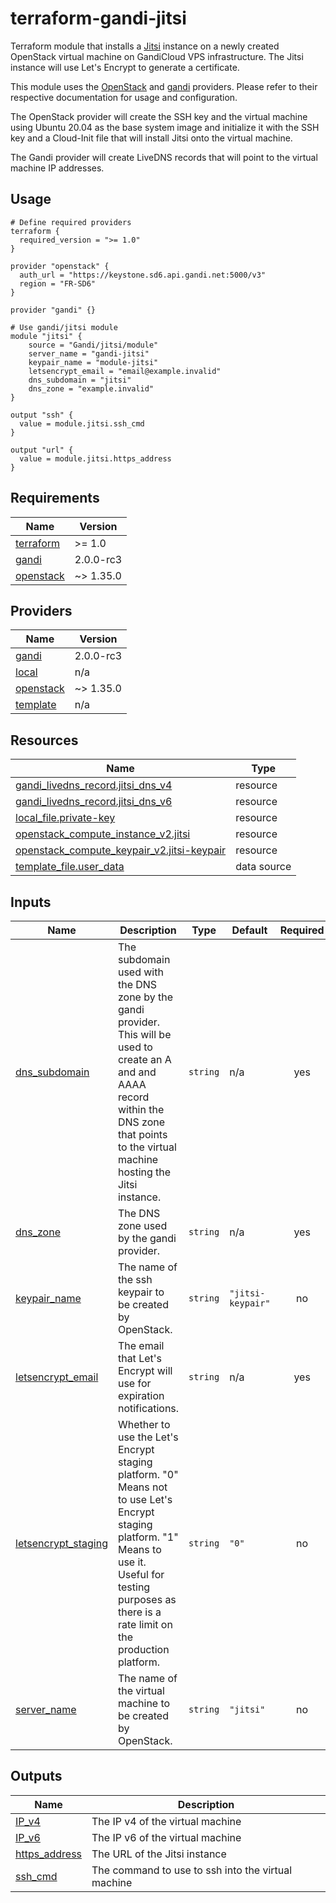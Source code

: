 # terraform-gandi-jitsi

Terraform module that installs a [Jitsi](https://meet.jit.si/) instance on a newly created
OpenStack virtual machine on GandiCloud VPS infrastructure.
The Jitsi instance will use Let's Encrypt to generate a certificate.

This module uses the [OpenStack](https://registry.terraform.io/providers/terraform-provider-openstack/openstack/latest/docs) and [gandi](https://registry.terraform.io/providers/psychopenguin/gandi/latest/docs) providers. Please refer to their respective documentation for usage and configuration.

The OpenStack provider will create the SSH key and the virtual machine using Ubuntu 20.04 as the base system image and initialize it with the SSH key and a Cloud-Init file that will install Jitsi onto the virtual machine.

The Gandi provider will create LiveDNS records that will point to the virtual machine IP addresses.

## Usage
```hcl
# Define required providers
terraform {
  required_version = ">= 1.0"
}

provider "openstack" {
  auth_url = "https://keystone.sd6.api.gandi.net:5000/v3"
  region = "FR-SD6"
}

provider "gandi" {}

# Use gandi/jitsi module
module "jitsi" {
    source = "Gandi/jitsi/module"
    server_name = "gandi-jitsi"
    keypair_name = "module-jitsi"
    letsencrypt_email = "email@example.invalid"
    dns_subdomain = "jitsi"
    dns_zone = "example.invalid"
}

output "ssh" {
  value = module.jitsi.ssh_cmd
}

output "url" {
  value = module.jitsi.https_address
}
```

## Requirements

| Name | Version |
|------|---------|
| <a name="requirement_terraform"></a> [terraform](#requirement\_terraform) | >= 1.0 |
| <a name="requirement_gandi"></a> [gandi](#requirement\_gandi) | 2.0.0-rc3 |
| <a name="requirement_openstack"></a> [openstack](#requirement\_openstack) | ~> 1.35.0 |

## Providers

| Name | Version |
|------|---------|
| <a name="provider_gandi"></a> [gandi](#provider\_gandi) | 2.0.0-rc3 |
| <a name="provider_local"></a> [local](#provider\_local) | n/a |
| <a name="provider_openstack"></a> [openstack](#provider\_openstack) | ~> 1.35.0 |
| <a name="provider_template"></a> [template](#provider\_template) | n/a |

## Resources

| Name | Type |
|------|------|
| [gandi_livedns_record.jitsi_dns_v4](https://registry.terraform.io/providers/psychopenguin/gandi/2.0.0-rc3/docs/resources/livedns_record) | resource |
| [gandi_livedns_record.jitsi_dns_v6](https://registry.terraform.io/providers/psychopenguin/gandi/2.0.0-rc3/docs/resources/livedns_record) | resource |
| [local_file.private-key](https://registry.terraform.io/providers/hashicorp/local/latest/docs/resources/file) | resource |
| [openstack_compute_instance_v2.jitsi](https://registry.terraform.io/providers/terraform-provider-openstack/openstack/latest/docs/resources/compute_instance_v2) | resource |
| [openstack_compute_keypair_v2.jitsi-keypair](https://registry.terraform.io/providers/terraform-provider-openstack/openstack/latest/docs/resources/compute_keypair_v2) | resource |
| [template_file.user_data](https://registry.terraform.io/providers/hashicorp/template/latest/docs/data-sources/file) | data source |

## Inputs

| Name | Description | Type | Default | Required |
|------|-------------|------|---------|:--------:|
| <a name="input_dns_subdomain"></a> [dns\_subdomain](#input\_dns\_subdomain) | The subdomain used with the DNS zone by the gandi provider. This will be used to create an A and and AAAA record within the DNS zone that points to the virtual machine hosting the Jitsi instance. | `string` | n/a | yes |
| <a name="input_dns_zone"></a> [dns\_zone](#input\_dns\_zone) | The DNS zone used by the gandi provider. | `string` | n/a | yes |
| <a name="input_keypair_name"></a> [keypair\_name](#input\_keypair\_name) | The name of the ssh keypair to be created by OpenStack. | `string` | `"jitsi-keypair"` | no |
| <a name="input_letsencrypt_email"></a> [letsencrypt\_email](#input\_letsencrypt\_email) | The email that Let's Encrypt will use for expiration notifications. | `string` | n/a | yes |
| <a name="input_letsencrypt_staging"></a> [letsencrypt\_staging](#input\_letsencrypt\_staging) | Whether to use the Let's Encrypt staging platform. "0" Means not to use Let's Encrypt staging platform. "1" Means to use it. Useful for testing purposes as there is a rate limit on the production platform. | `string` | `"0"` | no |
| <a name="input_server_name"></a> [server\_name](#input\_server\_name) | The name of the virtual machine to be created by OpenStack. | `string` | `"jitsi"` | no |

## Outputs

| Name | Description |
|------|-------------|
| <a name="output_IP_v4"></a> [IP\_v4](#output\_IP\_v4) | The IP v4 of the virtual machine |
| <a name="output_IP_v6"></a> [IP\_v6](#output\_IP\_v6) | The IP v6 of the virtual machine |
| <a name="output_https_address"></a> [https\_address](#output\_https\_address) | The URL of the Jitsi instance |
| <a name="output_ssh_cmd"></a> [ssh\_cmd](#output\_ssh\_cmd) | The command to use to ssh into the virtual machine |
